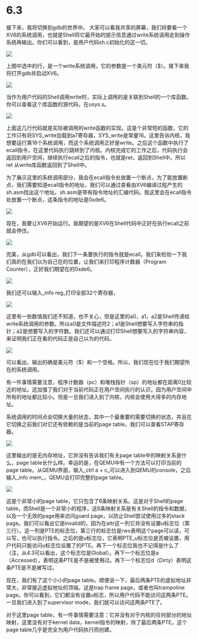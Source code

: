# 6.3

接下来，我将切换到gdb的世界中。 大家可以看我共享的屏幕，我们将要看一个XV6的系统调用，也就是Shell将它最开始的提示信息通过write系统调用走到操作系统再输出。你们可以看到，是用户代码sh.c初始化的这一切。

![](../.gitbook/assets/image%20%28210%29.png)

上图中选中的行，是一个write系统调用，它的参数是一个美元符（$）。接下来我将打开gdb并启动XV6。

![](../.gitbook/assets/image%20%28219%29.png)

当作为用户代码的Shell调用write时，实际上调用的是关联到Shell的一个库函数。你可以查看这个库函数的源代码，在usys.s。

![](../.gitbook/assets/image%20%28217%29.png)

上面这几行代码就是实际被调用的write函数的实现。这是个非常短的函数，它的工作只有将SYS\_write加载到a7寄存器，SYS\_write是常量16。这里告诉内核，我想要运行第16个系统调用，而这个系统调用正好是write。之后这个函数中执行了ecall指令，在这里代码执行跳转到了内核。内核完成它的工作之后，代码执行会返回到用户空间，继续执行ecall之后的指令，也就是ret，返回到Shell中。所以ret 从write库函数返回到了Shell中。

为了展示这里的系统调用部分，我会在ecall指令处放置一个断点，为了能放置断点，我们需要知道ecall指令的地址，我们可以通过查看由XV6编译过程产生的sh.asm找出这个地址。sh.asm是带有指令地址的汇编代码。我这里会在ecall指令处放置一个断点，这条指令的地址是0xde6。

![](../.gitbook/assets/image%20%28214%29.png)

现在，我要让XV6开始运行。我期望的是XV6在Shell代码中正好在执行ecall之前就会停住。

![](../.gitbook/assets/image%20%28216%29.png)

完美，从gdb可以看出，我们下一条要执行的指令就是ecall。我们来检验一下我们真的在我们以为自己在的位置，让我们来打印程序计数器（Program Counter），正好我们期望在的0xde6。

![](../.gitbook/assets/image%20%28212%29.png)

我们还可以输入_info reg_打印全部32个寄存器，

![](../.gitbook/assets/image%20%28215%29.png)

这里有一些数值我们还不知道，也不关心，但是这里的a0，a1，a2是Shell传递给write系统调用的参数。所以a0是文件描述符2；a1是Shell想要写入字符串的指针；a2是想要写入的字符数。我们还可以通过打印Shell想要写入的字符串内容，来证明我们正在看的代码正是自己以为的代码。

![](../.gitbook/assets/image%20%28218%29.png)

可以看出，输出的确是美元符（$）和一个空格。所以，我们现在位于我们期望所在的系统调用。

有一件事情需要注意，程序计数器（pc）和堆栈指针（sp）的地址都在距离0比较近的地址。这加强了我们对于当前代码正在用户空间执行的认识，因为用户空间中所有的地址都比较小。但是一旦我们进入到了内核，内核会使用大得多的内存地址。

系统调用的时间点会切换大量的状态，其中一个最重要的需要切换的状态，并且在它切换之前我们对它还有依赖的是当前的page table。我们可以查看STAP寄存器。

![](../.gitbook/assets/image%20%28211%29.png)

这里输出的是无内存地址，它并没有告诉我们有关page table中的映射关系是什么，page table长什么样。幸运的是，在QEMU中有一个方法可以打印当前的page table。从QEMU界面，输入_ctrl a + c_可以进入到QEMU的console，之后输入_info mem_，QEMU会打印完整的page table。

![](../.gitbook/assets/image%20%28209%29.png)

这是个非常小的page table，它只包含了6条映射关系。这是对于Shell的page table，而Shell是一个非常小的程序，这6条映射关系是有关Shell的指令和数据，以及一个无效的page用来访问guard page，以防止Shell尝试使用过多的stack page。我们可以看出它是invalid的，因为在attr这一列它并没有设置u标志位（第三行）。这一列是PTE的标志位，第三行的标志位是rwx表明这个page可以读，可以写，也可以执行指令。之后的是u标志位，它表明PTE\_u标志位是否被设置，用户代码只能访问u标志位设置了的PTE。再下一个标志位我也不记得是什么了（注，从4.3可以看出，这个标志位是Global）。再下一个标志位是a（Accessed），表明这条PTE是不是被使用过。再下一个标志位d（Dirty）表明这条PTE是不是被写过。

现在，我们有了这个小小的page table。顺便说一下，最后两条PTE的虚拟地址非常大，非常接近虚拟地址的顶端，这是trap frame page，或者也叫trampoline page。你可以看到，它们都没有设置u标志，所以用户代码不能访问这两条PTE。一旦我们进入到了supervisor mode，我们就可以访问这两条PTE了。

对于这里page table，有一件事情需要注意：它并没有对于内核的任何部分的地址映射，这里没有对于kernel data，kernel指令的映射，除了最后两条PTE。这个page table几乎是完全为用户代码执行而创建。

